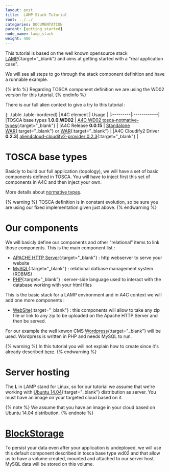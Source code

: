```yaml
---
layout: post
title:  LAMP Stack Tutorial
root: ../../
categories: DOCUMENTATION
parent: [getting_started]
node_name: lamp_stack
weight: 400
---
```


This tutorial is based on the well known opensource stack [LAMP](http://fr.wikipedia.org/wiki/LAMP){:target="_blank"} and aims at getting started with a "real application case".

We will see all steps to go through the stack component definition and have a runnable example.

{% info %}
Regarding TOSCA component definition we are using the WD02 version for this tutorial.
{% endinfo %}

There is our full alien context to give a try to this tutorial :

{: .table .table-bordered}
|A4C element  | Usage |
|:---------|:------------|
|TOSCA base types **1.0.0.WD02** | [A4C WD02 tosca-notmative-types](https://github.com/alien4cloud/tosca-normative-types/tree/1.0.0.wd02){:target="_blank"} |
|A4C Release **0.0.15**  | [Standalone WAR](https://fastconnect.org/maven/content/repositories/opensource/alien4cloud/alien4cloud-ui/0.0.15/alien4cloud-ui-0.0.15-standalone.war){:target="_blank"} or [WAR](https://fastconnect.org/maven/content/repositories/opensource/alien4cloud/alien4cloud-ui/0.0.15/alien4cloud-ui-0.0.15.war){:target="_blank"} |
|A4C Cloudify2 Driver **0.2.3**| [alien4cloud-cloudify2-provider 0.2.3](https://fastconnect.org/maven/content/repositories/opensource/alien4cloud/alien4cloud-cloudify2-provider/0.2.3/alien4cloud-cloudify2-provider-0.2.3.jar){:target="_blank"} |


# TOSCA base types

Basicly to build our full application (topology), we will have a set of basic components defined in TOSCA. You will have to inject first
this set of components in A4C and then inject your own.

More details about [normative types](../tosca_ref/tosca_concepts_types_normative_nodes.html).

{% warning %}
TOSCA definition is in constant evolution, so be sure you are using our fixed implementation given just above.
{% endwarning %}

# Our components

We will basicly define our components and other "relational" items to link those components. This is the main component list :

* [APACHE HTTP Server](http://en.wikipedia.org/wiki/Apache_HTTP_Server){:target="_blank"} : http webserver to serve your website
* [MySQL](http://en.wikipedia.org/wiki/MySQL){:target="_blank"} : relational datbase management system (RDBMS)
* [PHP](http://en.wikipedia.org/wiki/PHP){:target="_blank"} : server-side language used to interact with the database working with your html files

This is the basic stack for a LAMP environment and in A4C context we will add one more components :

* [WebSite](https://github.com/alien4cloud/samples/tree/wd02/website){:target="_blank"} : this components will allow to  take any zip file or link to any zip to be uploaded on the Apache HTTP Server and then be served.

For our example the well knwon CMS [Wordpress](http://wordpress.org/wordpress-4.0.zip){:target="_blank"} will be used. Wordpress is written in PHP and needs MySQL to run.

{% warning %}
In this tutorial you will not explain how to create since it's already described [here](../getting_started/tutorials_component_design.html).
{% endwarning %}

# Server hosting

The **L** in LAMP stand for Linux, so for our tutorial we assume that we're working with [Ubuntu 14.04](http://cdimage.ubuntu.com/netboot/14.04/){:target="_blank"} distribution as server. You must have an
image on your targeted cloud based on it.

{% note %}
We assume that you have an image in your cloud based on Ubuntu 14.04 distribution.
{% endnote %}

# [BlockStorage](../cloudify2_driver/blockstorage.html)

To persist your data even after your application is undeployed, we will use this default component described in tosca base type wd02 and that allow us to have a volume created, mounted and attached to our server host. MySQL data will be stored on this volume.

